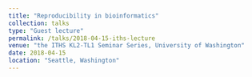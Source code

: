 ```yaml
---
title: "Reproducibility in bioinformatics"
collection: talks
type: "Guest lecture"
permalink: /talks/2018-04-15-iths-lecture
venue: "the ITHS KL2-TL1 Seminar Series, University of Washington"
date: 2018-04-15
location: "Seattle, Washington"
---
```

